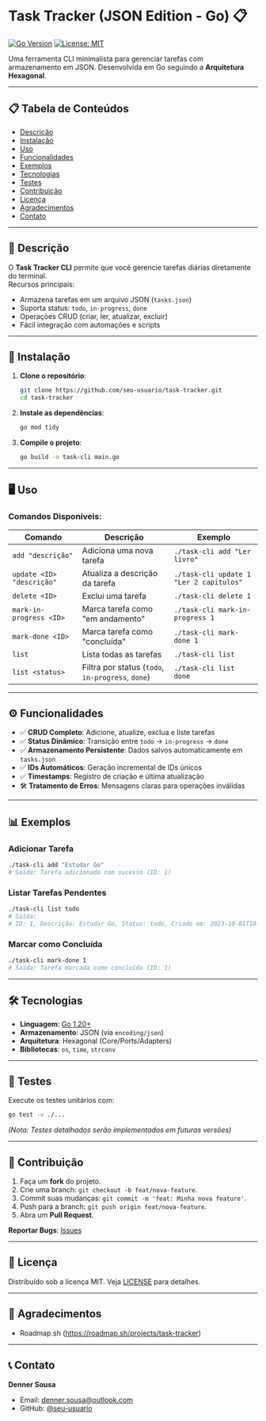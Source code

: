 # Task Tracker (JSON Edition - Go) 📋

[![Go Version](https://img.shields.io/badge/Go-1.20%2B-blue)](https://golang.org/)
[![License: MIT](https://img.shields.io/badge/License-MIT-green.svg)](https://opensource.org/licenses/MIT)

Uma ferramenta CLI minimalista para gerenciar tarefas com armazenamento em JSON. Desenvolvida em Go seguindo a **Arquitetura Hexagonal**.

---

## 📋 Tabela de Conteúdos
- [Descrição](#-descrição)
- [Instalação](#-instalação)
- [Uso](#-uso)
- [Funcionalidades](#-funcionalidades)
- [Exemplos](#-exemplos)
- [Tecnologias](#-tecnologias)
- [Testes](#-testes)
- [Contribuição](#-contribuição)
- [Licença](#-licença)
- [Agradecimentos](#-agradecimentos)
- [Contato](#-contato)

---

## 🚀 Descrição
O **Task Tracker CLI** permite que você gerencie tarefas diárias diretamente do terminal.  
Recursos principais:
- Armazena tarefas em um arquivo JSON (`tasks.json`)
- Suporta status: `todo`, `in-progress`, `done`
- Operações CRUD (criar, ler, atualizar, excluir)
- Fácil integração com automações e scripts

---

## 🔧 Instalação

1. **Clone o repositório**:
   ```bash
   git clone https://github.com/seu-usuario/task-tracker.git
   cd task-tracker
   ```

2. **Instale as dependências**:
   ```bash
   go mod tidy
   ```

3. **Compile o projeto**:
   ```bash
   go build -o task-cli main.go
   ```

---

## 🖥️ Uso

### Comandos Disponíveis:
| Comando                | Descrição                              | Exemplo                          |
|------------------------|---------------------------------------|----------------------------------|
| `add "descrição"`      | Adiciona uma nova tarefa              | `./task-cli add "Ler livro"`     |
| `update <ID> "descrição"` | Atualiza a descrição da tarefa    | `./task-cli update 1 "Ler 2 capítulos"` |
| `delete <ID>`          | Exclui uma tarefa                     | `./task-cli delete 1`            |
| `mark-in-progress <ID>`| Marca tarefa como "em andamento"      | `./task-cli mark-in-progress 1`  |
| `mark-done <ID>`       | Marca tarefa como "concluída"         | `./task-cli mark-done 1`         |
| `list`                 | Lista todas as tarefas                | `./task-cli list`                |
| `list <status>`        | Filtra por status (`todo`, `in-progress`, `done`) | `./task-cli list done` |

---

## ⚙️ Funcionalidades
- ✅ **CRUD Completo**: Adicione, atualize, exclua e liste tarefas
- ✅ **Status Dinâmico**: Transição entre `todo` → `in-progress` → `done`
- ✅ **Armazenamento Persistente**: Dados salvos automaticamente em `tasks.json`
- ✅ **IDs Automáticos**: Geração incremental de IDs únicos
- ✅ **Timestamps**: Registro de criação e última atualização
- 🛠️ **Tratamento de Erros**: Mensagens claras para operações inválidas

---

## 📊 Exemplos

### Adicionar Tarefa
```bash
./task-cli add "Estudar Go"
# Saída: Tarefa adicionada com sucesso (ID: 1)
```

### Listar Tarefas Pendentes
```bash
./task-cli list todo
# Saída:
# ID: 1, Descrição: Estudar Go, Status: todo, Criado em: 2023-10-01T10:00:00Z, Atualizado em: 2023-10-01T10:00:00Z
```

### Marcar como Concluída
```bash
./task-cli mark-done 1
# Saída: Tarefa marcada como concluída (ID: 1)
```

---

## 🛠️ Tecnologias
- **Linguagem**: [Go 1.20+](https://golang.org/)
- **Armazenamento**: JSON (via `encoding/json`)
- **Arquitetura**: Hexagonal (Core/Ports/Adapters)
- **Bibliotecas**: `os`, `time`, `strconv`

---

## 🧪 Testes
Execute os testes unitários com:
```bash
go test -v ./...
```
*(Nota: Testes detalhados serão implementados em futuras versões)*

---

## 🤝 Contribuição
1. Faça um **fork** do projeto.
2. Crie uma branch: `git checkout -b feat/nova-feature`.
3. Commit suas mudanças: `git commit -m 'feat: Minha nova feature'`.
4. Push para a branch: `git push origin feat/nova-feature`.
5. Abra um **Pull Request**.

**Reportar Bugs**: [Issues](https://github.com/seu-usuario/task-tracker/issues)

---

## 📜 Licença
Distribuído sob a licença MIT. Veja [LICENSE](LICENSE) para detalhes.

---

## 🙌 Agradecimentos
- Roadmap.sh (https://roadmap.sh/projects/task-tracker)

---

## 📞 Contato
**Denner Sousa**  
- Email: denner.sousa@outlook.com
- GitHub: [@seu-usuario](https://github.com/denner-s)  


